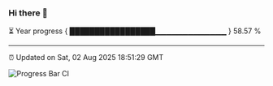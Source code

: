 ### Hi there 👋

⏳ Year progress { █████████████████▁▁▁▁▁▁▁▁▁▁▁▁▁ } 58.57 %

---

⏰ Updated on Sat, 02 Aug 2025 18:51:29 GMT

![Progress Bar CI](https://github.com/IshwaranRudhara/GIT-ACTION/workflows/Progress%20Bar%20CI/badge.svg)
